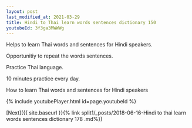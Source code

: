 ```yaml
---
layout: post
last_modified_at: 2021-03-29
title: Hindi to Thai learn words sentences dictionary 150 
youtubeId: 3f3ga3MWWWg
---
```

 
 
Helps to learn Thai words and sentences for Hindi speakers.

Opportunitiy to repeat the words sentences. 

Practice Thai language. 
 
10 minutes practice every day. 
 
How to learn Thai words and sentences for Hindi speakers 
 
{% include youtubePlayer.html id=page.youtubeId %}
 
 
[Next]({{ site.baseurl }}{% link  split1/_posts/2018-06-16-Hindi to thai learn words sentences dictionary 178 .md%})
 
